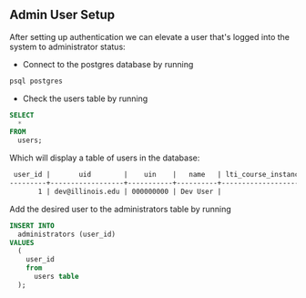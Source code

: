 ## Admin User Setup

After setting up authentication we can elevate a user that's logged into the system to administrator status:

- Connect to the postgres database by running

```sh
psql postgres
```

- Check the users table by running

```sql
SELECT
  *
FROM
  users;
```

Which will display a table of users in the database:

```txt
 user_id |       uid        |    uin    |   name   | lti_course_instance_id | lti_user_id | lti_context_id | institution_id | deleted_at
---------+------------------+-----------+----------+------------------------+-------------+----------------+----------------+------------
       1 | dev@illinois.edu | 000000000 | Dev User |                        |             |                |              1 |
```

Add the desired user to the administrators table by running

```sql
INSERT INTO
  administrators (user_id)
VALUES
  (
    user_id
    from
      users table
  );
```
